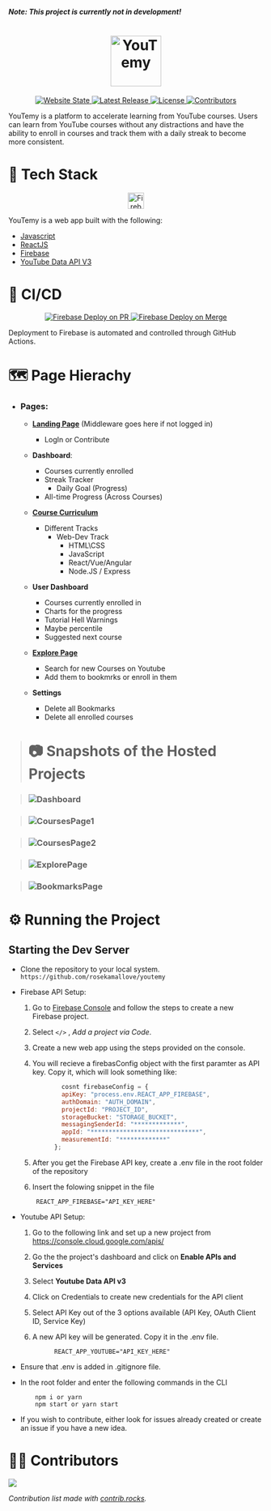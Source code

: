 _**Note: This project is currently not in development!**_
<!-- Logo Block -->
<h1 align="center">
	<a href="https://youtemy.tech"><img height=100 src="src/Components/Navbar/Logo.png" alt="YouTemy"/></a>
</h1>

<!-- Main Badges Block (for Quick Actions) -->
<p align="center">
    <a href="https://youtemy.tech">
        	<img src="https://img.shields.io/website?down_color=red&down_message=down&label=Website%20Status&up_color=green&up_message=online&url=https%3A%2F%2Fyoutemy.tech" alt="Website State">
	</a>
	<a href="https://github.com/rosekamallove/youtemy/releases">
        	<img src="https://img.shields.io/github/v/release/rosekamallove/youtemy" alt="Latest Release">
	</a>
    <a href="https://github.com/rosekamallove/youtemy/blob/main/LICENSE">
        	<img src="https://img.shields.io/github/license/rosekamallove/youtemy?color=blue" alt="License">
	</a>
    <a href="https://github.com/rosekamallove/youtemy/graphs/contributors">
        	<img src="https://img.shields.io/github/contributors/rosekamallove/youtemy?color=green" alt="Contributors">
	</a>
</p>

YouTemy is a platform to accelerate learning from YouTube courses. Users can learn from YouTube courses without any distractions and have the ability to enroll in courses and track them with a daily streak to become more consistent.

<!-- Tech Stack Block -->
# 🚀 Tech Stack
<p align="center">
    <a href="https://firebase.google.com"><img width=32 height=32 src="https://firebase.google.com/downloads/brand-guidelines/SVG/logo-logomark.svg" alt="Firebase logo"></a>
</p>

YouTemy is a web app built with the following:
* [Javascript](https://www.javascript.com)
* [ReactJS](https://reactjs.org/)
* [Firebase](https://firebase.google.com)
* [YouTube Data API V3](https://developers.google.com/youtube/v3)

<!-- CI/CD Block -->
# 🤖 CI/CD
<p align="center">
    <a href="https://github.com/rosekamallove/youtemy/actions/workflows/firebase-hosting-pull-request.yml">
        	<img src="https://github.com/rosekamallove/youtemy/actions/workflows/firebase-hosting-pull-request.yml/badge.svg" alt="Firebase Deploy on PR">
	</a>
    <a href="https://github.com/rosekamallove/youtemy/actions/workflows/firebase-hosting-pull-request.yml">
        	<img src="https://github.com/rosekamallove/youtemy/actions/workflows/firebase-hosting-merge.yml/badge.svg" alt="Firebase Deploy on Merge">
	</a>
</p>
Deployment to Firebase is automated and controlled through GitHub Actions.

<!-- Page Hierarchy Block -->
  # 🗺 Page Hierachy

- ### Pages:
    - [**Landing Page**](https://youtemy.tech/) (Middleware goes here if not logged in)
      - LogIn or Contribute 
    - **Dashboard**:
        - Courses currently enrolled
        - Streak Tracker
            - Daily Goal (Progress)
        - All-time Progress (Across Courses)

    - [**Course Curriculum**](https://youtemy.tech/courses)
        - Different Tracks
            - Web-Dev Track
                - HTML\CSS
                - JavaScript
                - React/Vue/Angular
                - Node.JS / Express

    - **User Dashboard**
        - Courses currently enrolled in
        - Charts for the progress
        - Tutorial Hell Warnings
        - Maybe percentile
        - Suggested next course

    - [**Explore Page**](https://youtemy.tech/explore)
        - Search for new Courses on Youtube
        - Add them to bookmrks or enroll in them
        
     - **Settings**
        - Delete all Bookmarks
        - Delete all enrolled courses

<!-- Snapshot Block -->
> # 📷 Snapshots of the Hosted Projects

> ### ![Dashboard](protoypes/Website1.png)

> ### ![CoursesPage1](protoypes/Website2.png)

> ### ![CoursesPage2](protoypes/Website3.png)

> ### ![ExplorePage](protoypes/Website4.png)

> ### ![BookmarksPage](protoypes/Website5.png)

<!-- Development Block -->
# ⚙ Running the Project

## Starting the Dev Server
- Clone the repository to your local system. `https://github.com/rosekamallove/youtemy`

-  Firebase API Setup:

    1. Go to [Firebase Console](https://console.firebase.google.com) and follow the steps to create a new Firebase project.
    2. Select `</>` , *Add a project via Code*.

    3. Create a new web app using the steps provided on the console.

    4. You will recieve a firebasConfig object with the first paramter as API key. Copy it, which will look something like:
     
        ```js
                cosnt firebaseConfig = {
                apiKey: "process.env.REACT_APP_FIREBASE",
                authDomain: "AUTH_DOMAIN",
                projectId: "PROJECT_ID",
                storageBucket: "STORAGE_BUCKET",
                messagingSenderId: "*************",
                appId: "******************************",
                measurementId: "*************"
              };
        ```

    5. After you get the Firebase API key, create a .env file in the root folder of the repository

    6. Insert the folowing snippet in the file

            REACT_APP_FIREBASE="API_KEY_HERE"
      
  - Youtube API Setup:
    1. Go to the following link and set up a new project from <https://console.cloud.google.com/apis/>

    2. Go the the project's dashboard and click on **Enable APIs and Services**

    3. Select **Youtube Data API v3**

    4. Click on Credentials to create new credentials for the API client

    5. Select API Key out of the 3 options available (API Key, OAuth Client ID, Service Key)

    6. A new API key will be generated. Copy it in the .env file.

                 REACT_APP_YOUTUBE="API_KEY_HERE"

  - Ensure that .env is added in .gitignore file.

  -  In the root folder and enter the following commands in the CLI
   
             npm i or yarn
             npm start or yarn start
  -  If you wish to contribute, either look for issues already created or create an issue if you have a new idea.

# 👨‍🔬 Contributors
<a href="https://github.com/rosekamallove/youtemy/graphs/contributors">
  <img src="https://contrib.rocks/image?repo=rosekamallove/youtemy" />
</a>

_Contribution list made with [contrib.rocks](https://contrib.rocks)._

<!-- 
### MVP Flow:
![NavBar](protoypes/Youtemy-Flow.png) -->

<!-- ### MVP Mockups:

**Navbar and Footer:**
![NavBar](protoypes/NavBar.jpg)
![Footer](protoypes/Footer.jpg)
**Dashboard:**
![Dashboard](protoypes/Dashboard.jpg)

**Course Curriculam:**
![CourseCurriculam](protoypes/Course-Curriculum.jpg)

**Video Player:**
![Player](protoypes/Player.png) -->
